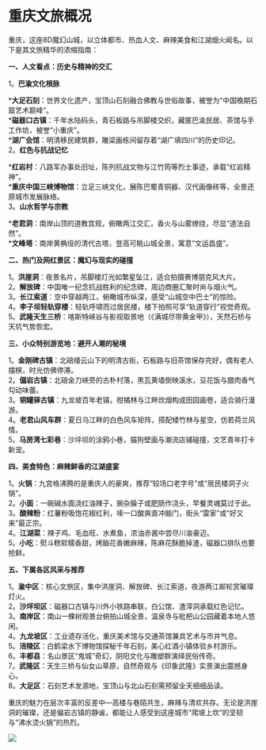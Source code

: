 # 重庆文旅概况  

重庆，这座8D魔幻山城，以立体都市、热血人文、麻辣美食和江湖烟火闻名。以下是其文旅精华的浓缩指南：  

**一、人文看点：历史与精神的交汇**  

1。**巴渝文化根脉**  

***大足石刻**：世界文化遗产，宝顶山石刻融合佛教与世俗故事，被誉为“中国晚期石窟艺术巅峰”。  
***磁器口古镇**：千年水陆码头，青石板路与吊脚楼交织，藏匿巴渝民居、茶馆与手工作坊，被誉“小重庆”。  
***湖广会馆**：明清移民建筑群，雕梁画栋间留存着“湖广填四川”的历史印记。  
2。**红色与抗战记忆**  

***红岩村**：八路军办事处旧址，陈列抗战文物与江竹筠等烈士事迹，承载“红岩精神”。  
***重庆中国三峡博物馆**：立足三峡文化，展陈巴蜀青铜器、汉代画像砖等，全景还原城市发展脉络。  
3。**山水哲学与宗教**  

***老君洞**：南岸山顶的道教宫观，俯瞰两江交汇，香火与山雾缭绕，尽显“道法自然”。  
***文峰塔**：南岸黄桷垭的清代古塔，登高可眺山城全景，寓意“文运昌盛”。  

**二、热门及网红景区：魔幻与现实的碰撞**  

1。**洪崖洞**：夜景名片，吊脚楼灯光如繁星坠江，适合拍摄赛博朋克风大片。  
2。**解放碑**：中国唯一纪念抗战胜利的纪念碑，周边商圈汇聚时尚与烟火气。  
3。**长江索道**：空中穿越两江，俯瞰城市纵深，感受“山城空中巴士”的惊险。  
4。**李子坝轻轨穿楼**：轻轨呼啸而过居民楼，楼下拍照可享“轨道穿行”视觉奇观。  
5。**武隆天生三桥**：喀斯特峡谷与影视取景地（《满城尽带黄金甲》），天然石桥与天坑气势恢宏。  

**三、小众特别游览地：避开人潮的秘境**  

1。**金刚碑古镇**：北碚缙云山下的明清古街，石板路与旧茶馆保存完好，偶有老人摆棋，时光仿佛停滞。  
2。**偏岩古镇**：北碚金刀峡旁的古朴村落，黑瓦黄墙倒映溪水，豆花饭与腊肉香气勾动味蕾。  
3。**铜罐驿古镇**：九龙坡百年老镇，柑橘林与江畔炊烟构成田园画卷，适合骑行漫游。  
4。**老君山风车群**：夏日乌江畔的白色风车矩阵，搭配矮竹林与星空，仿若荷兰风情。  
5。**马房湾七彩巷**：沙坪坝的涂鸦小巷，猫狗壁画与潮流店铺碰撞，文艺青年打卡新宠。  

**四、美食特色：麻辣鲜香的江湖盛宴**  

1。**火锅**：九宫格沸腾的是重庆人的豪爽，推荐“较场口老字号”或“居民楼洞子火锅”。  
2。**小面**：一碗碱水面浇红油辣子，豌杂臊子或肥肠作浇头，早餐灵魂莫过于此。  
3。**酸辣粉**：红薯粉吸饱花椒红利，嗦一口酸爽直冲脑门，街头“雷家”或“好又来”最正宗。  
4。**江湖菜**：辣子鸡、毛血旺、水煮鱼，浓油赤酱中尝尽川渝豪迈。  
5。**小吃**：熨斗糕软糯香甜，烤脑花香嫩麻辣，陈麻花酥脆掉渣，磁器口排队也要抢鲜。  

**五、下属各区风采与推荐**  

1。**渝中区**：核心文旅区，集中洪崖洞、解放碑、长江索道，夜游两江邮轮赏璀璨灯火。  
2。**沙坪坝区**：磁器口古镇与川外小铁路串联，白公馆、渣滓洞承载红色记忆。  
3。**南岸区**：南山一棵树观景台俯拍山城全景，温泉寺与枇杷山公园藏着本地人悠闲。  
4。**九龙坡区**：工业遗存活化，重庆美术馆与交通茶馆兼具艺术与市井气息。  
5。**涪陵区**：白鹤梁水下博物馆探秘千年石刻，美心红酒小镇体验乡村游乐。  
6。**丰都县**：名山景区“鬼城”奇幻，阴阳文化与雕塑群演绎民俗传奇。  
7。**武隆区**：天生三桥与仙女山草原，自然奇观与《印象武隆》实景演出震撼身心。  
8。**大足区**：石刻艺术发源地，宝顶山与北山石刻需预留全天细细品读。  

重庆的魅力在层次丰富的反差中—高楼与巷陌共生，麻辣与清欢共存。无论是洪崖洞的璀璨，还是偏岩古镇的静谧，都能让人感受到这座城市“爬坡上坎”的坚韧与“沸水烫火锅”的热烈。  

![](http://www.onegreen.net/maps/Upload_maps/201610/2016102207224597.jpg)  
